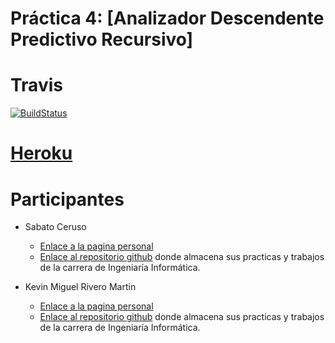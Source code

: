 # Práctica 4: [Analizador Descendente Predictivo Recursivo]

# Travis
[![BuildStatus](https://travis-ci.org/KevinRM/pl_practica_4.svg)](https://travis-ci.org/KevinRM/pl_practica_4)

# [Heroku](https://myparser.herokuapp.com)

# Participantes
- Sabato Ceruso
	- [Enlace a la pagina personal](http://alu0100764666.github.io)
	- [Enlace al repositorio github](https://github.com/alu0100764666) donde almacena sus practicas y trabajos de la carrera de Ingeniaría Informática.

- Kevin Miguel Rivero Martin
	- [Enlace a la pagina personal](http://kevinrm.github.io)
	- [Enlace al repositorio github](https://github.com/KevinRM) donde almacena sus practicas y trabajos de la carrera de Ingeniaría Informática.

